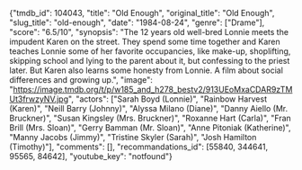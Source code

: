{"tmdb_id": 104043, "title": "Old Enough", "original_title": "Old Enough", "slug_title": "old-enough", "date": "1984-08-24", "genre": ["Drame"], "score": "6.5/10", "synopsis": "The 12 years old well-bred Lonnie meets the impudent Karen on the street. They spend some time together and Karen teaches Lonnie some of her favorite occupancies, like make-up, shoplifting, skipping school and lying to the parent about it, but confessing to the priest later. But Karen also learns some honesty from Lonnie. A film about social differences and growing up.", "image": "https://image.tmdb.org/t/p/w185_and_h278_bestv2/913UEoMxaCDAR9zTMUt3frwzyNV.jpg", "actors": ["Sarah Boyd (Lonnie)", "Rainbow Harvest (Karen)", "Neill Barry (Johnny)", "Alyssa Milano (Diane)", "Danny Aiello (Mr. Bruckner)", "Susan Kingsley (Mrs. Bruckner)", "Roxanne Hart (Carla)", "Fran Brill (Mrs. Sloan)", "Gerry Bamman (Mr. Sloan)", "Anne Pitoniak (Katherine)", "Manny Jacobs (Jimmy)", "Tristine Skyler (Sarah)", "Josh Hamilton (Timothy)"], "comments": [], "recommandations_id": [55840, 344641, 95565, 84642], "youtube_key": "notfound"}